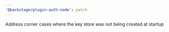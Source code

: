 ```yaml
---
'@backstage/plugin-auth-node': patch
---
```


Address corner cases where the key store was not being created at startup
